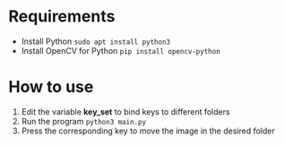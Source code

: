 # Requirements
* Install Python `sudo apt install python3`
* Install OpenCV for Python `pip install opencv-python`

# How to use
1. Edit the variable **key_set** to bind keys to different folders
2. Run the program `python3 main.py`
3. Press the corresponding key to move the image in the desired folder